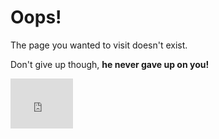 # Oops!
The page you wanted to visit doesn't exist.

Don't give up though, **he never gave up on you!**

<iframe width="100" height="80" src="https://www.youtube.com/embed/dQw4w9WgXcQ?si=FRj_JOj0ewudW0ZN" title="YouTube video player" frameborder="0" allow="accelerometer; autoplay; clipboard-write; encrypted-media; gyroscope; picture-in-picture; web-share" referrerpolicy="strict-origin-when-cross-origin" allowfullscreen></iframe>
